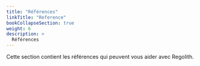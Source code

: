 ```yaml
---
title: "Références"
linkTitle: "Reference"
bookCollapseSection: true
weight: 6
description: >
  Références
---
```


Cette section contient les références qui peuvent vous aider avec Regolith.
